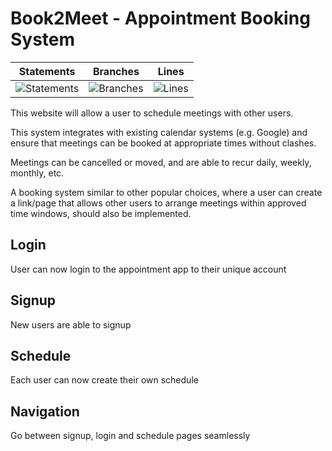 # Book2Meet - Appointment Booking System

| Statements                  | Branches                | Lines             |
| --------------------------- | ----------------------- | ----------------- |
| ![Statements](https://img.shields.io/badge/statements-96.44%25-brightgreen.svg?style=flat) | ![Branches](https://img.shields.io/badge/branches-100%25-brightgreen.svg?style=flat) | ![Lines](https://img.shields.io/badge/lines-96.44%25-brightgreen.svg?style=flat) |

This website will allow a user to schedule meetings with other
users. 

This system integrates with existing calendar systems (e.g.
Google) and ensure that meetings can be booked at appropriate times
without clashes. 

Meetings can be cancelled or moved, and are
able to recur daily, weekly, monthly, etc. 

A booking system similar to
other popular choices, where a user can create a link/page that allows other users to
arrange meetings within approved time windows, should also be
implemented.

## Login
User can now login to the appointment app to their unique account
## Signup
New users are able to signup
## Schedule
Each user can now create their own schedule
## Navigation
Go between signup, login and schedule pages seamlessly
